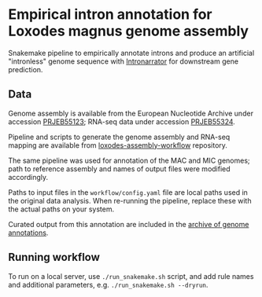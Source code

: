 Empirical intron annotation for Loxodes magnus genome assembly
==============================================================

Snakemake pipeline to empirically annotate introns and produce an artificial
"intronless" genome sequence with
[Intronarrator](https://github.com/Swart-lab/Intronarrator) for downstream gene
prediction.

Data
----

Genome assembly is available from the European Nucleotide Archive under
accession [PRJEB55123](https://www.ebi.ac.uk/ena/browser/view/PRJEB55123);
RNA-seq data under accession
[PRJEB55324](https://www.ebi.ac.uk/ena/browser/view/PRJEB55324).

Pipeline and scripts to generate the genome assembly and RNA-seq mapping are
available from
[loxodes-assembly-workflow](https://github.com/Swart-lab/loxodes-assembly-workflow)
repository.

The same pipeline was used for annotation of the MAC and MIC genomes; path to
reference assembly and names of output files were modified accordingly.

Paths to input files in the `workflow/config.yaml` file are local paths used in
the original data analysis. When re-running the pipeline, replace these with
the actual paths on your system.

Curated output from this annotation are included in the [archive of genome
annotations](https://doi.org/10.17617/3.9QTROS).

Running workflow
----------------

To run on a local server, use `./run_snakemake.sh` script, and add rule names
and additional parameters, e.g. `./run_snakemake.sh --dryrun`.

